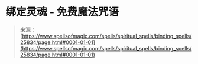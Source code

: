 <!--yml

分类：未分类

日期：2024-06-12 19:13:02

-->

# 绑定灵魂 - 免费魔法咒语

> 来源：[https://www.spellsofmagic.com/spells/spiritual_spells/binding_spells/25834/page.html#0001-01-01](https://www.spellsofmagic.com/spells/spiritual_spells/binding_spells/25834/page.html#0001-01-01)
